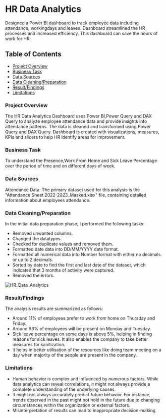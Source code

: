 # HR Data Analytics
Designed a Power BI dashboard to track employee data including attendance, workingdays and leaves. Dashboard streamlined the HR processes and increased efficiency. This dashboard can save the hours of work for HR.

## Table of Contents
- [Project Overview](#project-overview)
- [Business Task](#business-task)
- [Data Sources](#data-sources)
- [Data Cleaning/Preparation](#data-cleaningpreparation)
- [Result/Findings](#resultfindings)
- [Limitations](#limitations)

### Project Overview
The HR Data Analytics Dashboard uses Power BI,Power Query and DAX Query to analyze employee attendance data and provide insights into attendance patterns. The data is  cleaned and transformed using Power Query and DAX Query. Dashboard is created with  visualizations, measures, KPIs and slicers to help HR identify areas for improvement.

### Business Task
To understand the Presence,Work From Home and Sick Leave Percentage over the period of time and on different days of week.

### Data Sources
Attendance Data: The primary dataset used for this analysis is the "Attendance Sheet 2022-2023_Masked.xlsx" file, containing detailed information about employees attendance.

### Data Cleaning/Preparation
In the initial data preparation phase, I performed the following tasks:
- Removed unwanted columns.
- Changed the datatypes.
- Checked for duplicate values and removed them.
- Formatted date data into DD/MM/YYYY date format.
- Formatted all numerical data into Number format with either no decimals or up to 2 decimals.
- Sorted by date to find the first and last date of the dataset, which indicated that 3 months of activity were captured.
- Removed the errors.

![HR_Data_Analytics](https://github.com/rohanyg/HR_Data_Analytics/assets/136742005/50ca7c3f-e098-4fe4-a2a9-7956085862c7)

### Result/Findings
The analysis results are summarized as follows:
- Around 11% of employees prefer to work from home on Thursday and Friday.
- Around 93% of employees will be present on Monday and Tuesday.
- Sick leave percentage on some days is above 5%, helping in finding reasons for sick leaves. It also enables the company to take better measures for sanitization.
- It helps in better utilisation of the resources like doing team meeting on a day when majority of the people are present in the company.

### Limitations 

- Human behavior is complex and influenced by numerous factors. While data analytics can reveal correlations, it might not always provide a complete understanding of the underlying causes. 
- It might not always accurately predict future behavior. For instance, trends observed in the past might not hold in the future due to changing circumstances within the organization or external factors.
- Misinterpretation of results can lead to inappropriate decision-making.
